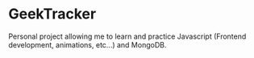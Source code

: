 # GeekTracker

Personal project allowing me to learn and practice Javascript (Frontend development, animations, etc...) and MongoDB.
